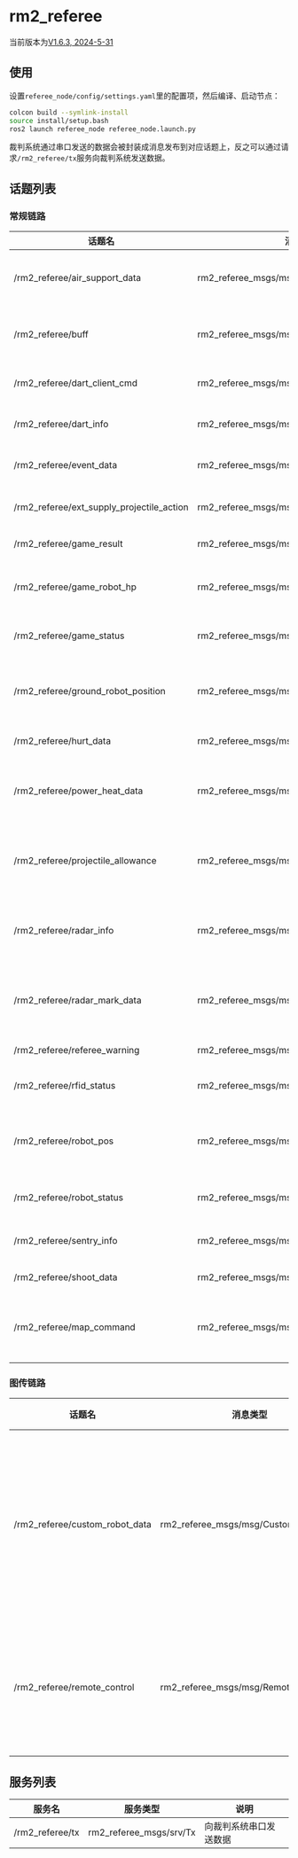 # rm2_referee

当前版本为[V1.6.3, 2024-5-31](https://rm-static.djicdn.com/tem/71710/RoboMaster%20%E8%A3%81%E5%88%A4%E7%B3%BB%E7%BB%9F%E4%B8%B2%E5%8F%A3%E5%8D%8F%E8%AE%AE%E9%99%84%E5%BD%95%20V1.6.3%EF%BC%8820240527%EF%BC%89.pdf)

## 使用

设置`referee_node/config/settings.yaml`里的配置项，然后编译、启动节点：

```bash
colcon build --symlink-install
source install/setup.bash
ros2 launch referee_node referee_node.launch.py
```

裁判系统通过串口发送的数据会被封装成消息发布到对应话题上，反之可以通过请求`/rm2_referee/tx`服务向裁判系统发送数据。

## 话题列表

### 常规链路

| 话题名                                    | 消息类型                                       | 说明                 |
| ----------------------------------------- | ---------------------------------------------- | -------------------- |
| /rm2_referee/air_support_data             | rm2_referee_msgs/msg/AirSupportData            | 空中机器人状态       |
| /rm2_referee/buff                         | rm2_referee_msgs/msg/Buff                      | 机器人增益信息       |
| /rm2_referee/dart_client_cmd              | rm2_referee_msgs/msg/DartClientCmd             | 飞镖信息 1           |
| /rm2_referee/dart_info                    | rm2_referee_msgs/msg/DartInfo                  | 飞镖信息 2           |
| /rm2_referee/event_data                   | rm2_referee_msgs/msg/EventData                 | 比赛信息 1           |
| /rm2_referee/ext_supply_projectile_action | rm2_referee_msgs/msg/ExtSupplyProjectileAction | 弹丸相关信息         |
| /rm2_referee/game_result                  | rm2_referee_msgs/msg/GameResult                | 比赛结果             |
| /rm2_referee/game_robot_hp                | rm2_referee_msgs/msg/GameRobotHP               | 双方机器人血量       |
| /rm2_referee/game_status                  | rm2_referee_msgs/msg/GameStatus                | 比赛信息 2           |
| /rm2_referee/ground_robot_position        | rm2_referee_msgs/msg/GroundRobotPosition       | 我方地面机器人位置   |
| /rm2_referee/hurt_data                    | rm2_referee_msgs/msg/HurtData                  | 扣血信息             |
| /rm2_referee/power_heat_data              | rm2_referee_msgs/msg/PowerHeatData             | 功率和枪口热量信息   |
| /rm2_referee/projectile_allowance         | rm2_referee_msgs/msg/ProjectileAllowance       | 允许发弹量和剩余金币 |
| /rm2_referee/radar_info                   | rm2_referee_msgs/msg/RadarInfo                 | 雷达双倍易伤相关信息 |
| /rm2_referee/radar_mark_data              | rm2_referee_msgs/msg/RadarMarkData             | 对方机器人被标记进度 |
| /rm2_referee/referee_warning              | rm2_referee_msgs/msg/RefereeWarning            | 判罚信息             |
| /rm2_referee/rfid_status                  | rm2_referee_msgs/msg/RFIDStatus                | RFID 检测信息        |
| /rm2_referee/robot_pos                    | rm2_referee_msgs/msg/RobotPos                  | 本机器人的位置和朝向 |
| /rm2_referee/robot_status                 | rm2_referee_msgs/msg/RobotStatus               | 本机器人状态         |
| /rm2_referee/sentry_info                  | rm2_referee_msgs/msg/SentryInfo                | 哨兵兑换信息         |
| /rm2_referee/shoot_data                   | rm2_referee_msgs/msg/ShootData                 | 弹丸信息             |
| /rm2_referee/map_command                  | rm2_referee_msgs/msg/MapCommand                | 选手端小地图交互数据 |

### 图传链路

| 话题名                         | 消息类型                             | 说明                         |
| ------------------------------ | ------------------------------------ | ---------------------------- |
| /rm2_referee/custom_robot_data | rm2_referee_msgs/msg/CustomRobotData | 自定义控制器与机器人交互数据 |
| /rm2_referee/remote_control    | rm2_referee_msgs/msg/RemoteControl   | 图传链路键鼠遥控数据         |

## 服务列表

| 服务名          | 服务类型                | 说明                   |
| --------------- | ----------------------- | ---------------------- |
| /rm2_referee/tx | rm2_referee_msgs/srv/Tx | 向裁判系统串口发送数据 |
